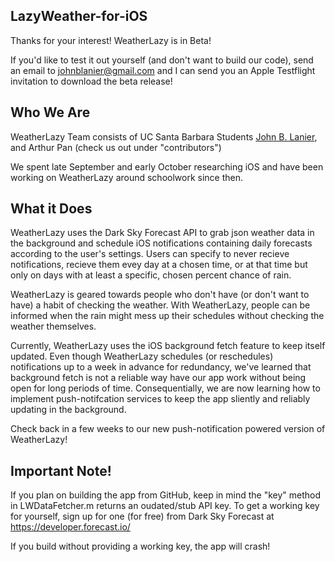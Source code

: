 ## LazyWeather-for-iOS

Thanks for your interest! WeatherLazy is in Beta!

If you'd like to test it out yourself (and don't want to build our code), send an email to johnblanier@gmail.com and I can send you an Apple Testflight invitation to download the beta release!

## Who We Are

WeatherLazy Team consists of UC Santa Barbara Students [John B. Lanier](www.jblanier.xyz), and Arthur Pan (check us out under "contributors")

We spent late September and early October researching iOS and have been working on WeatherLazy around schoolwork since then.

## What it Does

WeatherLazy uses the Dark Sky Forecast API to grab json weather data in the background and schedule iOS notifications containing daily forecasts according to the user's settings. Users can specify to never recieve notifications, recieve them evey day at a chosen time, or at that time but only on days with at least a specific, chosen percent chance of rain.

WeatherLazy is geared towards people who don't have (or don't want to have) a habit of checking the weather. With WeatherLazy, people can be informed when the rain might mess up their schedules without checking the weather themselves.

Currently, WeatherLazy uses the iOS background fetch feature to keep itself updated. Even though WeatherLazy schedules (or reschedules) notifications up to a week in advance for redundancy, we've learned that background fetch is not a reliable way have our app work without being open for long periods of time. Consequentially, we are now learning how to implement push-notifcation services to keep the app sliently and reliably updating in the background.

Check back in a few weeks to our new push-notification powered version of WeatherLazy!

## Important Note!

If you plan on building the app from GitHub, keep in mind the  "key" method in LWDataFetcher.m returns an oudated/stub API key. To get a working key for yourself, sign up for one (for free) from Dark Sky Forecast at https://developer.forecast.io/

If you build without providing a working key, the app will crash!
